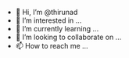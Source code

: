 - 👋 Hi, I’m @thirunad
- 👀 I’m interested in ...
- 🌱 I’m currently learning ...
- 💞️ I’m looking to collaborate on ...
- 📫 How to reach me ...

<!---
thirunad/thirunad is a ✨ special ✨ repository because its `README.md` (this file) appears on your GitHub profile.
You can click the Preview link to take a look at your changes.
--->

